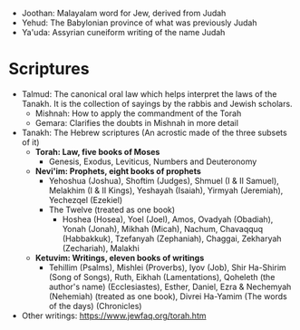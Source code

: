 - Joothan: Malayalam word for Jew, derived from Judah
- Yehud: The Babylonian province of what was previously Judah
- Ya'uda: Assyrian cuneiform writing of the name Judah
# Scriptures
- Talmud: The canonical oral law which helps interpret the laws of the Tanakh. It is the collection of sayings by the rabbis and Jewish scholars.
	- Mishnah: How to apply the commandment of the Torah
	- Gemara: Clarifies the doubts in Mishnah in more detail
- Tanakh: The Hebrew scriptures (An acrostic made of the three subsets of it)
	- **Torah: Law, five books of Moses**
		- Genesis, Exodus, Leviticus, Numbers and Deuteronomy
	- **Nevi'im: Prophets, eight books of prophets**
		- Yehoshua (Joshua), Shoftim (Judges), Shmuel (I & II Samuel), Melakhim (I & II Kings), Yeshayah (Isaiah), Yirmyah (Jeremiah), Yechezqel (Ezekiel)
		- The Twelve (treated as one book)
			- Hoshea (Hosea), Yoel (Joel), Amos, Ovadyah (Obadiah), Yonah (Jonah), Mikhah (Micah), Nachum, Chavaqquq (Habbakkuk), Tzefanyah (Zephaniah), Chaggai, Zekharyah (Zechariah), Malakhi
	- **Ketuvim: Writings, eleven books of writings**
		- Tehillim (Psalms), Mishlei (Proverbs), Iyov (Job), Shir Ha-Shirim (Song of Songs), Ruth, Eikhah (Lamentations), Qoheleth (the author's name) (Ecclesiastes), Esther, Daniel, Ezra & Nechemyah (Nehemiah) (treated as one book), Divrei Ha-Yamim (The words of the days) (Chronicles)
- Other writings: https://www.jewfaq.org/torah.htm